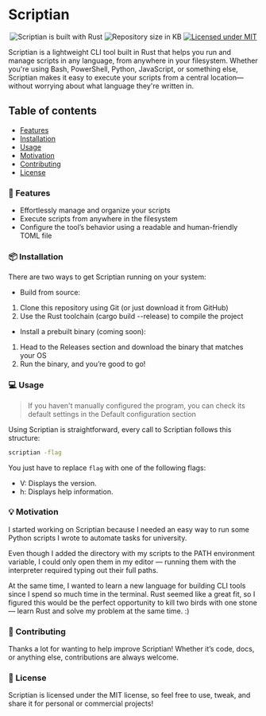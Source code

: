 # Scriptian

<p align="center">
    <img src="https://img.shields.io/badge/Rust-%23FF0000?style=for-the-badge&logo=rust"
         alt="Scriptian is built with Rust"
    />
    <img src="https://img.shields.io/github/repo-size/jeangiraldoo/scriptian?style=for-the-badge&logo=files&logoColor=yellow&label=SIZE&labelColor=%232E3A59&color=%23A8D8A1"
         alt="Repository size in KB"
    />
    <a href = "https://github.com/jeangiraldoo/scriptian/blob/main/LICENSE">
        <img src="https://img.shields.io/badge/MIT-%232E3A59?style=for-the-badge&label=License&labelColor=%232E3A59&color=%23F4A6A6"
             alt="Licensed under MIT"
        />
    </a>
</p>

Scriptian is a lightweight CLI tool built in Rust that helps you run and manage
scripts in any language, from anywhere in your filesystem. Whether you're using
Bash, PowerShell, Python, JavaScript, or something else, Scriptian makes it
easy to execute your scripts from a central location—without worrying about what
language they're written in.

## Table of contents

- [Features](#features)
- [Installation](#installation)
- [Usage](#usage)
- [Motivation](#motivation)
- [Contributing](#contributing)
- [License](#license)

### <a id="features"></a>🚀 Features

- Effortlessly manage and organize your scripts
- Execute scripts from anywhere in the filesystem
- Configure the tool’s behavior using a readable and human-friendly TOML
  file

### <a id="installation"></a>📦 Installation

There are two ways to get Scriptian running on your system:

- Build from source:

1. Clone this repository using Git (or just download it from GitHub)
1. Use the Rust toolchain (cargo build --release) to compile the project

- Install a prebuilt binary (coming soon):

1. Head to the Releases section and download the binary that matches your OS
1. Run the binary, and you’re good to go!

### <a id="usage"></a>💻 Usage

> If you haven't manually configured the program, you
> can check its default settings in the Default
> configuration section

Using Scriptian is straightforward, every call to Scriptian follows this
structure:

```bash
scriptian -flag
```

You just have to replace `flag` with one of the following flags:

- V: Displays the version.
- h: Displays help information.

### <a id="motivation"></a>💡 Motivation

I started working on Scriptian because I needed an easy way to run some Python
scripts I wrote to automate tasks for university.

Even though I added the directory with my scripts to the PATH environment variable,
I could only open them in my editor — running them with the interpreter required
typing out their full paths.

At the same time, I wanted to learn a new language for building CLI tools since
I spend so much time in the terminal. Rust seemed like a great fit, so I figured
this would be the perfect opportunity to kill two birds with one stone — learn
Rust and solve my problem at the same time. :)

### <a id="contributing"></a>🤝 Contributing

Thanks a lot for wanting to help improve Scriptian! Whether it’s code, docs,
or anything else, contributions are always welcome.

### <a id="license"></a>📜 License

Scriptian is licensed under the MIT license, so feel free to use, tweak, and
share it for personal or commercial projects!
